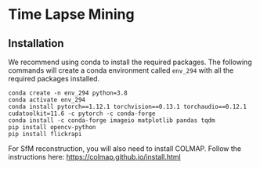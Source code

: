 # Time Lapse Mining


## Installation

We recommend using conda to install the required packages. The following commands will create a conda environment called `env_294` with all the required packages installed.

```
conda create -n env_294 python=3.8
conda activate env_294
conda install pytorch==1.12.1 torchvision==0.13.1 torchaudio==0.12.1 cudatoolkit=11.6 -c pytorch -c conda-forge
conda install -c conda-forge imageio matplotlib pandas tqdm
pip install opencv-python
pip install flickrapi
```

For SfM reconstruction, you will also need to install COLMAP. Follow the instructions here:
https://colmap.github.io/install.html

